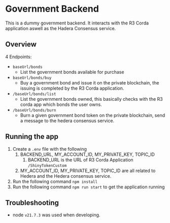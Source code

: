 # Government Backend 
This is a dummy government backend. It interacts with the R3 Corda application aswell as the Hadera Consensus service.

## Overview
4 Endpoints:
- `baseUrl/bonds`
  - List the government bonds available for purchase
- `baseUrl/bonds/buy`
  - Buy a government bond and issue it on the private blockchain, the issuing is completed by the R3 Corda application.
- `/baseUrl/bonds/list`
  - List the government bonds owned, this basically checks with the R3 corda app which bonds the user owns.
- `/baseUrl/bonds/burn`
  - Burn a given government bond token on the private blockchain, send a message to the hedera consensus service.

## Running the app
1. Create a `.env` file with the following
    1. BACKEND_URL, MY_ACCOUNT_ID, MY_PRIVATE_KEY, TOPIC_ID
        1. BACKEND_URL is the URL of R3 Corda Application `/ShinyTokenCustom`
    2. MY_ACCOUNT_ID, MY_PRIVATE_KEY, TOPIC_ID are all related to Hedera and the Hedera consensus service.
2. Run the following command `npm install`
3. Run the following command `npm run start` to get the application running

## Troubleshooting
- node `v21.7.3` was used when developing.
